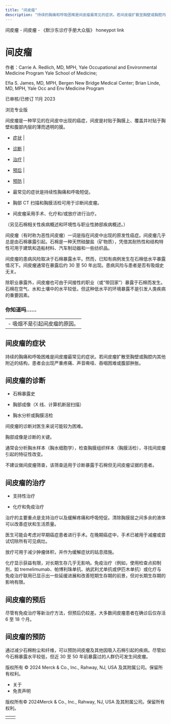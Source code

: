 ```yaml
---
title: "间皮瘤"
description: "持续的胸痛和呼吸困难是间皮瘤最常见的症状。若间皮瘤扩散至胸壁或胸腔内其他附近的结构，患者会出现严重疼痛、声音嘶哑、吞咽困难或腹部肿胀。"
---
```


﻿间皮瘤 \- 间皮瘤 \- 《默沙东诊疗手册大众版》 honeypot link

# 间皮瘤

作者：Carrie A. Redlich, MD, MPH, Yale Occupational and Environmental Medicine Program Yale
School of Medicine;

Efia S. James, MD, MPH, Bergen New Bridge Medical Center; Brian Linde, MD, MPH, Yale Occ and Env Medicine Program

已审核/已修订 11月 2023

浏览专业版

间皮瘤是一种罕见的在间皮中出现的癌症，间皮是衬贴于胸膜上、覆盖并衬贴于胸壁和腹部内层的薄而透明的膜。

- [症状](#症状_v87248121_zh) \|
- [诊断](#诊断_v87248125_zh) \|
- [治疗](#治疗_v87248140_zh) \|
- [预后](#预后_v87248152_zh) \|
- [预防](#预防_v87248156_zh) \|

- 最常见的症状是持续性胸痛和呼吸短促。

- 胸部 CT 扫描和胸膜活检可用于诊断间皮瘤。

- 间皮瘤采用手术、化疗和/或放疗进行治疗。


（另见石棉相关性疾病概述和环境性与职业性肺部疾病概述。）

间皮瘤（有时称为恶性间皮瘤）一词是指在间皮中出现的原发性癌症。间皮瘤几乎总是由石棉暴露引起。石棉是一种天然硅酸盐（矿物质），凭借其耐热性和结构特性可用于建筑和造船材料、汽车制动器和一些纺织品。

间皮瘤的患病风险取决于石棉暴露水平。然而，已知有病例发生在石棉低水平暴露情况下。间皮瘤通常在暴露后约 30 至 50 年出现。患病风险与患者是否有吸烟史无关。

除职业暴露外，间皮瘤也可由于间接性的职业（或“带回家”）暴露于石棉而发生。石棉在空气、水和土壤中的水平较低，但这种低水平的环境暴露不是引发人类疾病的重要因素。

### 你知道吗……

|     |
| --- |
| - 吸烟不是引起间皮瘤的原因。 |

## 间皮瘤的症状

持续的胸痛和呼吸困难是间皮瘤最常见的症状。若间皮瘤扩散至胸壁或胸腔内其他附近的结构，患者会出现严重疼痛、声音嘶哑、吞咽困难或腹部肿胀。

## 间皮瘤的诊断

- 石棉暴露史

- 胸部成像（X 线、计算机断层扫描）

- 胸水分析或胸膜活检


间皮瘤的诊断对医生来说可能较为困难。

胸部成像是诊断的关键。

通常会分析胸水样本（胸水细胞学），检查胸膜组织样本（胸膜活检），寻找间皮瘤引起的特征性改变。

不建议做间皮瘤筛查，该筛查适用于诊断暴露于石棉但无间皮瘤证据的患者。

## 间皮瘤的治疗

- 支持性治疗

- 化疗和免疫治疗


治疗的主要重点是支持治疗以及缓解疼痛和呼吸短促。清除胸膜层之间多余的液体可以改善症状和生活质量。

医生可能会考虑对早期癌症患者进行手术。在晚期癌症中，手术已被用于减瘤或尝试切除所有可见病灶。

放疗可用于减少肿瘤体积，并作为缓解症状的姑息措施。

化疗显示获益有限，对长期生存几乎无影响。免疫治疗（例如，使用检查点抑制剂，如 tremelimumab、帕博利珠单抗、纳武利尤单抗或伊匹木单抗）或化疗与免疫治疗联用已显示出一些延缓进展和改善短期生存期的前景，但对长期生存期的影响有限。

## 间皮瘤的预后

尽管有免疫治疗等新治疗方法，但预后仍较差。大多数间皮瘤患者在确诊后仅存活 6 至 18 个月。

## 间皮瘤的预防

通过减少石棉粉尘和纤维，可以预防间皮瘤及其他因吸入石棉引起的疾病。尽管如今石棉暴露水平较低，但近 30 至 50 年前暴露过的人群仍可发生间皮瘤。



版权所有 © 2024
Merck & Co., Inc., Rahway, NJ, USA 及其附属公司。保留所有权利。

- 关于
- 免责声明

版权所有© 2024Merck & Co., Inc., Rahway, NJ, USA 及其附属公司。保留所有权利。

|     |     |
| --- | --- |
|  |  |